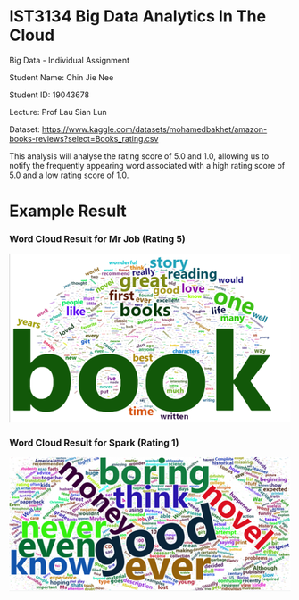 # IST3134 Big Data Analytics In The Cloud
Big Data - Individual Assignment

Student Name: Chin Jie Nee

Student ID: 19043678

Lecture: Prof Lau Sian Lun

Dataset: https://www.kaggle.com/datasets/mohamedbakhet/amazon-books-reviews?select=Books_rating.csv

This analysis will analyse the rating score of 5.0 and 1.0, allowing us to notify the frequently appearing word associated with a high rating score of 5.0 and a low rating score of 1.0.

# Example Result

### Word Cloud Result for Mr Job (Rating 5)

![Image](IST3134%20Assignment/Hive%20and%20MrJob/Wordcloud/Rplot_MrJob%20(Rating%205).png)


### Word Cloud Result for Spark (Rating 1)

![Image](IST3134%20Assignment/Spark/Wordcloud/Rplot_spark%20(Rating%201).png)



